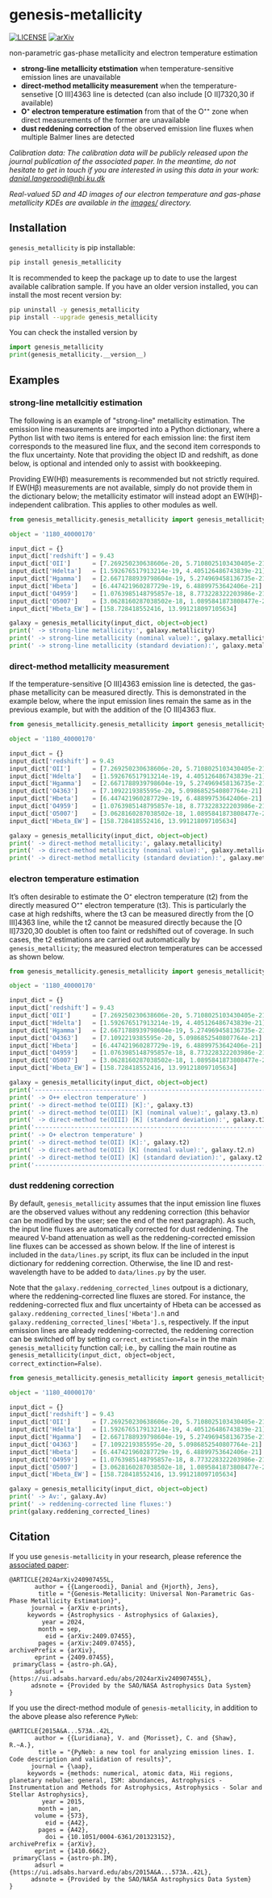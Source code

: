 # genesis-metallicity

[![LICENSE](https://img.shields.io/badge/license-MIT-blue.svg?style=flat)](https://github.com/langeroodi/genesis_metallicity/blob/main/LICENSE)
[![arXiv](https://img.shields.io/badge/arXiv-2409.07455-b31b1b.svg)](https://arxiv.org/abs/2409.07455)

non-parametric gas-phase metallicity and electron temperature estimation

- __strong-line metallicity etstimation__ when temperature-sensitive emission lines are unavailable
- __direct-method metallicity measurement__ when the temperature-sensetive [O III]4363 line is detected (can also include [O II]7320,30 if available)
- __O⁺ electron temperature estimation__ from that of the O⁺⁺ zone when direct measurements of the former are unavailable
- __dust reddening correction__ of the observed emission line fluxes when multiple Balmer lines are detected

*Calibration data: The calibration data will be publicly released upon the journal publication of the associated paper. In the meantime, do not hesitate to get in touch if you are interested in using this data in your work: danial.langeroodi@nbi.ku.dk*

*Real-valued 5D and 4D images of our electron temperature and gas-phase metallicity KDEs are available in the [images/](images/) directory.*

Installation
-------
``genesis_metallicity`` is pip installable:

```bash
pip install genesis_metallicity
```

It is recommended to keep the package up to date to use the largest available calibration sample. If you have an older version installed, you can install the most recent version by:

```bash
pip uninstall -y genesis_metallicity
pip install --upgrade genesis_metallicity
```

You can check the installed version by

```python
import genesis_metallicity
print(genesis_metallicity.__version__)
```

Examples
-------
### strong-line metallcitiy estimation

The following is an example of "strong-line" metallicity estimation. The emission line measurements are imported into a Python dictionary, where a Python list with two items is entered for each emission line: the first item corresponds to the measured line flux, and the second item corresponds to the flux uncertainty. Note that providing the object ID and redshift, as done below, is optional and intended only to assist with bookkeeping.

Providing EW(Hβ) measurements is recommended but not strictly required. If EW(Hβ) measurements are not available, simply do not provide them in the dictionary below; the metallicity estimator will instead adopt an EW(Hβ)-independent calibration. This applies to other modules as well.

```python
from genesis_metallicity.genesis_metallicity import genesis_metallicity

object = '1180_40000170'

input_dict = {}
input_dict['redshift'] = 9.43
input_dict['OII']      = [7.269250230638606e-20, 5.7108025103430405e-21]
input_dict['Hdelta']   = [1.592676517913214e-19, 4.405126486743839e-21]
input_dict['Hgamma']   = [2.6671788939798604e-19, 5.274969458136735e-21]
input_dict['Hbeta']    = [6.447421960287729e-19, 6.48899753642406e-21]
input_dict['O4959']    = [1.0763985148795857e-18, 8.773228322203986e-21]
input_dict['O5007']    = [3.0628160287038502e-18, 1.0895841873808477e-20]
input_dict['Hbeta_EW'] = [158.728418552416, 13.991218097105634]

galaxy = genesis_metallicity(input_dict, object=object)
print(' -> strong-line metallicity:', galaxy.metallicity)
print(' -> strong-line metallicity (nominal value):', galaxy.metallicity.n)
print(' -> strong-line metallicity (standard deviation):', galaxy.metallicity.s)
```

### direct-method metallicity measurement

If the temperature-sensitive [O III]4363 emission line is detected, the gas-phase metallicity can be measured directly. This is demonstrated in the example below, where the input emission lines remain the same as in the previous example, but with the addition of the [O III]4363 flux.

```python
from genesis_metallicity.genesis_metallicity import genesis_metallicity

object = '1180_40000170'

input_dict = {}
input_dict['redshift'] = 9.43
input_dict['OII']      = [7.269250230638606e-20, 5.7108025103430405e-21]
input_dict['Hdelta']   = [1.592676517913214e-19, 4.405126486743839e-21]
input_dict['Hgamma']   = [2.6671788939798604e-19, 5.274969458136735e-21]
input_dict['O4363']    = [7.1092219385595e-20, 5.0986852540807764e-21]
input_dict['Hbeta']    = [6.447421960287729e-19, 6.48899753642406e-21]
input_dict['O4959']    = [1.0763985148795857e-18, 8.773228322203986e-21]
input_dict['O5007']    = [3.0628160287038502e-18, 1.0895841873808477e-20]
input_dict['Hbeta_EW'] = [158.728418552416, 13.991218097105634]

galaxy = genesis_metallicity(input_dict, object=object)
print(' -> direct-method metallicity:', galaxy.metallicity)
print(' -> direct-method metallicity (nominal value):', galaxy.metallicity.n)
print(' -> direct-method metallicity (standard deviation):', galaxy.metallicity.s)
```

### electron temperature estimation

It’s often desirable to estimate the O⁺ electron temperature (t2) from the directly measured O⁺⁺ electron temperature (t3). This is particularly the case at high redshifts, where the t3 can be measured directly from the [O III]4363 line, while the t2 cannot be measured directly because the [O II]7320,30 doublet is often too faint or redshifted out of coverage. In such cases, the t2 estimations are carried out automatically by ```genesis_metallicity```; the measured electron temperatures can be accessed as shown below.

```python
from genesis_metallicity.genesis_metallicity import genesis_metallicity

object = '1180_40000170'

input_dict = {}
input_dict['redshift'] = 9.43
input_dict['OII']      = [7.269250230638606e-20, 5.7108025103430405e-21]
input_dict['Hdelta']   = [1.592676517913214e-19, 4.405126486743839e-21]
input_dict['Hgamma']   = [2.6671788939798604e-19, 5.274969458136735e-21]
input_dict['O4363']    = [7.1092219385595e-20, 5.0986852540807764e-21]
input_dict['Hbeta']    = [6.447421960287729e-19, 6.48899753642406e-21]
input_dict['O4959']    = [1.0763985148795857e-18, 8.773228322203986e-21]
input_dict['O5007']    = [3.0628160287038502e-18, 1.0895841873808477e-20]
input_dict['Hbeta_EW'] = [158.728418552416, 13.991218097105634]

galaxy = genesis_metallicity(input_dict, object=object)
print('--------------------------------------------------------------------------')
print(' -> O++ electron temperature' )
print(' -> direct-method te(OIII) [K]:', galaxy.t3)
print(' -> direct-method te(OIII) [K] (nominal value):', galaxy.t3.n)
print(' -> direct-method te(OIII) [K] (standard deviation):', galaxy.t3.s)
print('--------------------------------------------------------------------------')
print(' -> O+ electron temperature' )
print(' -> direct-method te(OII) [K]:', galaxy.t2)
print(' -> direct-method te(OII) [K] (nominal value):', galaxy.t2.n)
print(' -> direct-method te(OII) [K] (standard deviation):', galaxy.t2.s)
print('--------------------------------------------------------------------------')
```

### dust reddening correction

By default, ```genesis_metallicity``` assumes that the input emission line fluxes are the observed values without any reddening correction (this behavior can be modified by the user; see the end of the next paragraph). As such, the input line fluxes are automatically corrected for dust reddening. The meaured V-band attenuation as well as the reddening-corrected emission line fluxes can be accessed as shown below. If the line of interest is included in the ```data/lines.py``` script, its flux can be included in the input dictionary for reddening correction. Otherwise, the line ID and rest-wavelength have to be added to ```data/lines.py``` by the user.

Note that the ```galaxy.reddening_corrected_lines``` outpout is a dictionary, where the reddening-corrected line fluxes are stored. For instance, the reddening-corrected flux and flux uncertainty of Hbeta can be accessed as ```galaxy.reddening_corrected_lines['Hbeta'].n``` and ```galaxy.reddening_corrected_lines['Hbeta'].s```, respectively. If the input emission lines are already reddening-corrected, the reddening correction can be switched off by setting ```correct_extinction=False``` in the main ```genesis_metallicity``` function call; i.e., by calling the main routine as ```genesis_metallicity(input_dict, object=object, correct_extinction=False)```.

```python
from genesis_metallicity.genesis_metallicity import genesis_metallicity

object = '1180_40000170'

input_dict = {}
input_dict['redshift'] = 9.43
input_dict['OII']      = [7.269250230638606e-20, 5.7108025103430405e-21]
input_dict['Hdelta']   = [1.592676517913214e-19, 4.405126486743839e-21]
input_dict['Hgamma']   = [2.6671788939798604e-19, 5.274969458136735e-21]
input_dict['O4363']    = [7.1092219385595e-20, 5.0986852540807764e-21]
input_dict['Hbeta']    = [6.447421960287729e-19, 6.48899753642406e-21]
input_dict['O4959']    = [1.0763985148795857e-18, 8.773228322203986e-21]
input_dict['O5007']    = [3.0628160287038502e-18, 1.0895841873808477e-20]
input_dict['Hbeta_EW'] = [158.728418552416, 13.991218097105634]

galaxy = genesis_metallicity(input_dict, object=object)
print(' -> Av:', galaxy.Av)
print(' -> reddening-corrected line fluxes:')
print(galaxy.reddening_corrected_lines)
```

Citation
-------

If you use ```genesis-metallicity``` in your research, please reference the [associated paper](https://ui.adsabs.harvard.edu/abs/2024arXiv240907455L/abstract):

```bibtext
@ARTICLE{2024arXiv240907455L,
       author = {{Langeroodi}, Danial and {Hjorth}, Jens},
        title = "{Genesis-Metallicity: Universal Non-Parametric Gas-Phase Metallicity Estimation}",
      journal = {arXiv e-prints},
     keywords = {Astrophysics - Astrophysics of Galaxies},
         year = 2024,
        month = sep,
          eid = {arXiv:2409.07455},
        pages = {arXiv:2409.07455},
archivePrefix = {arXiv},
       eprint = {2409.07455},
 primaryClass = {astro-ph.GA},
       adsurl = {https://ui.adsabs.harvard.edu/abs/2024arXiv240907455L},
      adsnote = {Provided by the SAO/NASA Astrophysics Data System}
}
```

If you use the direct-method module of ```genesis-metallicity```, in addition to the above please also reference ```PyNeb```:

```bitext
@ARTICLE{2015A&A...573A..42L,
       author = {{Luridiana}, V. and {Morisset}, C. and {Shaw}, R.~A.},
        title = "{PyNeb: a new tool for analyzing emission lines. I. Code description and validation of results}",
      journal = {\aap},
     keywords = {methods: numerical, atomic data, Hii regions, planetary nebulae: general, ISM: abundances, Astrophysics - Instrumentation and Methods for Astrophysics, Astrophysics - Solar and Stellar Astrophysics},
         year = 2015,
        month = jan,
       volume = {573},
          eid = {A42},
        pages = {A42},
          doi = {10.1051/0004-6361/201323152},
archivePrefix = {arXiv},
       eprint = {1410.6662},
 primaryClass = {astro-ph.IM},
       adsurl = {https://ui.adsabs.harvard.edu/abs/2015A&A...573A..42L},
      adsnote = {Provided by the SAO/NASA Astrophysics Data System}
}
```

